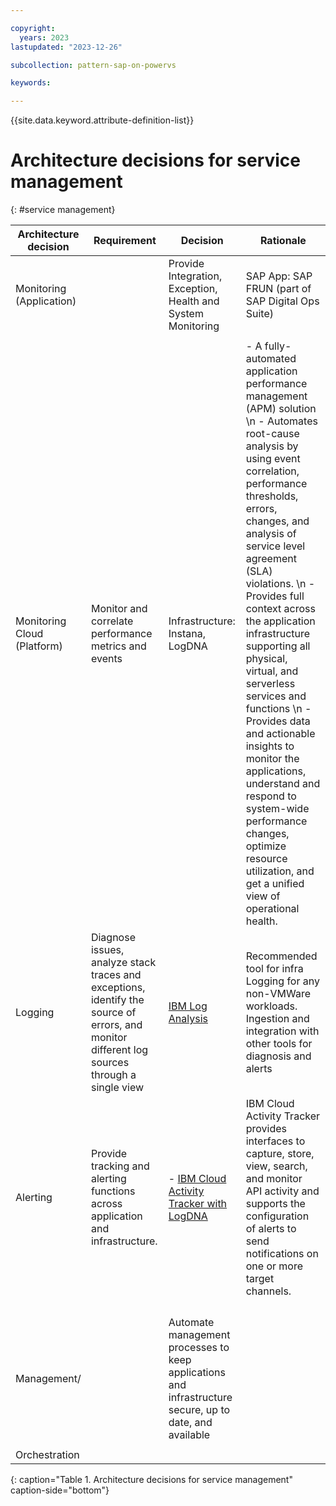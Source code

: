 ```yaml
---

copyright:
  years: 2023
lastupdated: "2023-12-26"

subcollection: pattern-sap-on-powervs

keywords:

---
```


{{site.data.keyword.attribute-definition-list}}

# Architecture decisions for service management
{: #service management}

|**Architecture decision**   |**Requirement** |**Decision** | **Rationale** |
|-|-|-|-|
| Monitoring (Application)    |                 | Provide Integration, Exception, Health and System Monitoring                                                                                 |SAP App: SAP FRUN (part of SAP Digital Ops Suite)                                                              | -   Provides templates for monitoring of technical systems including their instances, databases and hosts. \n -   Displays the status of managed objects and detailed drill down to each single metric or event. Shows the history of each metric in the Metric Monitor. \n-   Automatic alert generation when thresholds are violated.|
|                             |                 |                                                                                                                                              |              | | | Instana                                                                                                        | -   Instana provides additional application performance metrics and automate application performance management for the Web, App, and Database tiers.  Provides data and actionable insights to monitor the applications and automate root-cause analysis. |
| Monitoring Cloud (Platform) | Monitor and correlate performance metrics and events                                                                                         | Infrastructure: Instana, LogDNA                                                                                | -   A fully-automated application performance management (APM) solution \n -   Automates root-cause analysis by using event correlation, performance thresholds, errors, changes, and analysis of service level agreement (SLA) violations. \n -   Provides full context across the application infrastructure supporting all physical, virtual, and serverless services and functions \n  -   Provides data and actionable insights to monitor the applications, understand and respond to system-wide performance changes, optimize resource utilization, and get a unified view of operational health.                                                    |
| Logging                     |Diagnose issues, analyze stack traces and exceptions, identify the source of errors, and monitor different log sources through a single view| [IBM Log Analysis](https://cloud.ibm.com/docs/log-analysis?topic=log-analysis-getting-started)                 | Recommended tool for infra Logging for any non-VMWare workloads. Ingestion and integration with other tools for diagnosis and alerts|
| Alerting                    |Provide tracking and alerting functions across application and infrastructure.| -   [IBM Cloud Activity Tracker with LogDNA](https://cloud.ibm.com/docs/power-iaas?topic=power-iaas-at-events) | IBM Cloud Activity Tracker provides interfaces to capture, store, view, search, and monitor API activity and supports the configuration of alerts to send notifications on one or more target channels.                                                           |
|                             |                 |                                                                                                                                              |              |                                                                                                                |                                                                                                                                                                                                                                                                   |
|                             |                 |                                                                                                                                              |              | -   Pager Duty + ServiceNow (SNOW) + Customer SIEM                                                             |                                                                                                                                                                                                                                                                   |
|                             |                 |                                                                                                                                              |              |                                                                                                                |                                                                                                                                                                                                                                                                   |
|                             |                 |                                                                                                                                              |              | -   Instana - Full stack observability for application and infrastructure                                      |                                                                                                                                                                                                                                                                   |
| Management/                 |                 | Automate management processes to keep applications and infrastructure secure, up to date, and available                                      |              | Ansible + Terraform                                                                                            |                                                                                                                                                                                                                                                                   |
|                             |                 |                                                                                                                                              |              |                                                                                                                |                                                                                                                                                                                                                                                                   |
| Orchestration               |                 |                                                                                                                                              |              |                                                                                                                |                                                                                                                                                                                                                                                                   |
{: caption="Table 1. Architecture decisions for service management" caption-side="bottom"}
